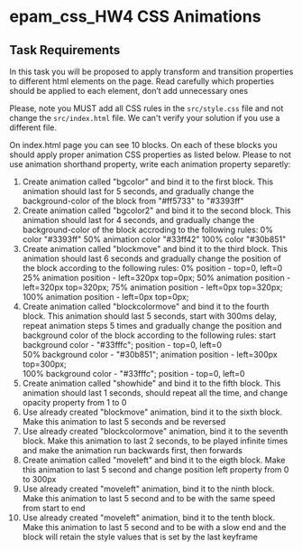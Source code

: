 # epam_css_HW4 CSS Animations

## Task Requirements

In this task you will be proposed to apply transform and transition properties to different html elements on the page. Read carefully which properties should be applied to each element, don’t add unnecessary ones

Please, note you MUST add all CSS rules in the `src/style.css` file and not change the `src/index.html` file. We can't verify your solution if you use a different file.

On index.html page you can see 10 blocks. On each of these blocks you should apply proper animation CSS properties as listed below. Please to not use animation shorthand property, write each animation property separetly:
1.	Create animation called "bgcolor" and bind it to the first block. This animation should last for 5 seconds, and gradually change the background-color of the block from "#ff5733" to "#3393ff"
2.	Create animation called "bgcolor2" and bind it to the second block. This animation should last for 4 seconds, and gradually change the background-color of the block accroding to the following rules:
        0% color "#3393ff"
        50% animation  color "#33ff42"
        100% color "#30b851"
3. Create animation called "blockmove" and bind it to the third block. This animation should last 6 seconds and gradually change the position of the block according to the following rules:
        0% position - top=0, left=0
        25% animation position - left=320px top=0px;
        50% animation position - left=320px top=320px;
        75% animation position - left=0px top=320px;
        100% animation position - left=0px top=0px;
4. Create animation called "blockcolormove" and bind it to the fourth block. This animation should last 5 seconds, start with 300ms delay, repeat animation steps 5 times and gradually change the position and background color of the block according to the following rules:
        start background color - "#33fffc"; position - top=0, left=0       
        50% background color - "#30b851"; animation position - left=300px top=300px;      
        100% background color - "#33fffc"; position - top=0, left=0  
5. Create animation called "showhide" and bind it to the fifth block. This animation should last 1 seconds, should repeat all the time, and change opacity property from 1 to 0
6. Use already created "blockmove" animation, bind it to the sixth block. Make this animation to last 5 seconds and be reversed
7. Use already created "blockcolormove" animation, bind it to the seventh block. Make this animation to last 2 seconds, to be played infinite times and make the animation run backwards first, then forwards
8. Create animation called "moveleft" and bind it to the eigth block. Make this animation to last 5 second and change position left property from 0 to 300px
9. Use already created "moveleft" animation, bind it to the ninth block. Make this animation to last 5 second and to be with the same speed from start to end
10. Use already created "moveleft" animation, bind it to the tenth block. Make this animation to last 5 second and to be with a slow end and the block will retain the style values that is set by the last keyframe

